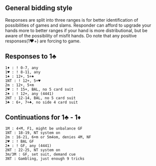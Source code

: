 ## General bidding style
Responses are split into three ranges is for better identification of possibilities of games and slams. Responder can afford to upgrade your hands more to better ranges if your hand is more distributional, but be aware of the possibility of misfit hands.
Do note that any positive responses(1♥️+) are forcing to game. 

## Responses to 1♣️
```
1♦️ : ! 0-7, any
1♥️ : ! 8-11, any
1♠️ : 12+, 5+♠️
1NT : ! 12+, 5+♥️
2m : 12+, 5+m
2♥ : ! 15+, BAL, no 5 card suit
2♠️ : ! 12+, any (4441)
2NT : 12-14, BAL, no 5 card suit
3♣️ : 6+, 7+♣️, no side 4 card suit
```
## Continuations for 1♣️ - 1♦️
```
1M : 4+M, F1, might be unbalance GF
1NT : 18-19, NT system on
2m : 16-21, 6+m or 5m4om, denies 4M, NF
2♥️ : ! BAL GF
2♠️ : ! GF, any (4441)
2NT : 22-25, NT system on
3m/3M : GF, set suit, demand cue
3NT : Gambling, just enough 9 tricks
```


